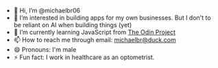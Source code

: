 - 👋 Hi, I’m @michaelbr06
- 👀 I’m interested in building apps for my own businesses. But I don't to be reliant on AI when building things (yet) 
- 🌱 I’m currently learning JavaScript from [The Odin Project](https://theodinproject.com)
- 📫 How to reach me through email: michaelbr@duck.com
- 😄 Pronouns: I'm male
- ⚡ Fun fact: I work in healthcare as an optometrist.

<!---
michaelbr06/michaelbr06 is a ✨ special ✨ repository because its `README.md` (this file) appears on your GitHub profile.
You can click the Preview link to take a look at your changes.
--->

